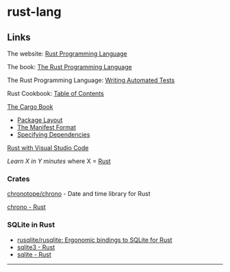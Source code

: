# rust-lang

## Links

The website: [Rust Programming Language](https://www.rust-lang.org/)

The book: [The Rust Programming Language](https://doc.rust-lang.org/stable/book/)

The Rust Programming Language: [Writing Automated Tests](https://doc.rust-lang.org/stable/book/ch11-00-testing.html)

Rust Cookbook: [Table of Contents](https://rust-lang-nursery.github.io/rust-cookbook/intro.html)

[The Cargo Book](https://doc.rust-lang.org/cargo/index.html)

- [Package Layout](https://doc.rust-lang.org/stable/cargo/guide/project-layout.html)
- [The Manifest Format](https://doc.rust-lang.org/cargo/reference/manifest.html)
- [Specifying Dependencies](https://doc.rust-lang.org/cargo/reference/specifying-dependencies.html)

[Rust with Visual Studio Code](https://code.visualstudio.com/docs/languages/rust)

*Learn X in Y minutes* where X = [Rust](https://learnxinyminutes.com/docs/rust/)

### Crates

[chronotope/chrono](https://github.com/chronotope/chrono) - Date and time library for Rust

[chrono - Rust](https://docs.rs/chrono/latest/chrono/)

### SQLite in Rust

- [rusqlite/rusqlite: Ergonomic bindings to SQLite for Rust](https://github.com/rusqlite/rusqlite)
- [sqlite3 - Rust](https://docs.rs/rust-sqlite/latest/sqlite3/)
- [sqlite - Rust](https://docs.rs/sqlite/latest/sqlite/)

---
